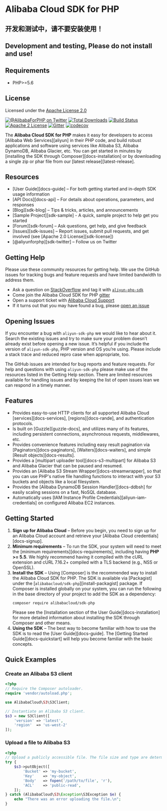 # Alibaba Cloud SDK for PHP

## 开发和测试中，请不要安装使用！
## Development and testing, Please do not install and use!

## Requirements

- PHP>=5.6

## License

Licensed under the [Apache License 2.0](https://www.apache.org/licenses/LICENSE-2.0.html)


[![@AlibabaForPHP on Twitter](http://img.shields.io/badge/twitter-%40AlibabaForPHP-blue.svg?style=flat)](https://twitter.com/AlibabaForPHP)
[![Total Downloads](https://img.shields.io/packagist/dt/alibabacloud/sdk-php.svg?style=flat)](https://packagist.org/packages/alibabacloud/sdk-php)
[![Build Status](https://img.shields.io/travis/alibabacloud/sdk-php.svg?style=flat)](https://travis-ci.org/alibabacloud/sdk-php)
[![Apache 2 License](https://img.shields.io/packagist/l/alibabacloud/sdk-php.svg?style=flat)](http://aliyun.com/apache-2-0/)
[![Gitter](https://badges.gitter.im/alibabacloud/sdk-php.svg)](https://gitter.im/alibabacloud/sdk-php?utm_source=badge&utm_medium=badge&utm_campaign=pr-badge)
[![codecov](https://codecov.io/gh/alibabacloud/sdk-php/branch/master/graph/badge.svg)](https://codecov.io/gh/alibabacloud/sdk-php)

The **Alibaba Cloud SDK for PHP** makes it easy for developers to access [Alibaba Web
Services][aliyun] in their PHP code, and build robust applications and software
using services like Alibaba S3, Alibaba DynamoDB, Alibaba Glacier, etc. You can
get started in minutes by [installing the SDK through Composer][docs-installation]
or by downloading a single zip or phar file from our [latest release][latest-release].

## Resources

* [User Guide][docs-guide] – For both getting started and in-depth SDK usage information
* [API Docs][docs-api] – For details about operations, parameters, and responses
* [Blog][sdk-blog] – Tips & tricks, articles, and announcements
* [Sample Project][sdk-sample] - A quick, sample project to help get you started
* [Forum][sdk-forum] – Ask questions, get help, and give feedback
* [Issues][sdk-issues] – Report issues, submit pull requests, and get involved
  (see [Apache 2.0 License][sdk-license])
* [@aliyunforphp][sdk-twitter] – Follow us on Twitter

## Getting Help

Please use these community resources for getting help. We use the GitHub issues for tracking bugs and feature requests and have limited bandwidth to address them.

* Ask a question on [StackOverflow](https://stackoverflow.com/) and tag it with [`aliyun-php-sdk`](http://stackoverflow.com/questions/tagged/aliyun-php-sdk)
* Come join the Alibaba Cloud SDK for PHP [gitter](https://gitter.im/alibabacloud/sdk-php)
* Open a support ticket with [Alibaba Cloud Support](https://console.aliyun.com/support/home/)
* If it turns out that you may have found a bug, please [open an issue](https://github.com/alibabacloud/sdk-php/issues/new)

## Opening Issues

If you encounter a bug with `aliyun-sdk-php` we would like to hear about it. Search the existing issues and try to make sure your problem doesn’t already exist before opening a new issue. It’s helpful if you include the version of `aliyun-sdk-php`, PHP version and OS you’re using. Please include a stack trace and reduced repro case when appropriate, too.

The GitHub issues are intended for bug reports and feature requests. For help and questions with using `aliyun-sdk-php` please make use of the resources listed in the Getting Help section. There are limited resources available for handling issues and by keeping the list of open issues lean we can respond in a timely manner.

## Features

* Provides easy-to-use HTTP clients for all supported Alibaba Cloud
  [services][docs-services], [regions][docs-rande], and authentication
  protocols.
* Is built on [Guzzle][guzzle-docs], and utilizes many of its features,
  including persistent connections, asynchronous requests, middlewares, etc.
* Provides convenience features including easy result pagination via
  [Paginators][docs-paginators], [Waiters][docs-waiters], and simple
  [Result objects][docs-results].
* Provides a [multipart uploader tool][docs-s3-multipart] for Alibaba S3 and
  Alibaba Glacier that can be paused and resumed.
* Provides an [Alibaba S3 Stream Wrapper][docs-streamwrapper], so that you can
  use PHP's native file handling functions to interact with your S3 buckets and
  objects like a local filesystem.
* Provides the [Alibaba DynamoDB Session Handler][docs-ddbsh] for easily scaling
  sessions on a fast, NoSQL database.
* Automatically uses [IAM Instance Profile Credentials][aliyun-iam-credentials] on
  configured Alibaba EC2 instances.

## Getting Started

1. **Sign up for Alibaba Cloud** – Before you begin, you need to
   sign up for an Alibaba Cloud account and retrieve your [Alibaba Cloud credentials][docs-signup].
1. **Minimum requirements** – To run the SDK, your system will need to meet the
   [minimum requirements][docs-requirements], including having **PHP >= 5.5**.
   We highly recommend having it compiled with the cURL extension and cURL
   7.16.2+ compiled with a TLS backend (e.g., NSS or OpenSSL).
1. **Install the SDK** – Using [Composer] is the recommended way to install the
   Alibaba Cloud SDK for PHP. The SDK is available via [Packagist] under the
   [`alibabacloud/sdk-php`][install-packagist] package. If Composer is installed globally on your system, you can run the following in the base directory of your project to add the SDK as a dependency:
   ```
   composer require alibabacloud/sdk-php
   ```
   Please see the
   [Installation section of the User Guide][docs-installation] for more
   detailed information about installing the SDK through Composer and other
   means.
1. **Using the SDK** – The best way to become familiar with how to use the SDK
   is to read the [User Guide][docs-guide]. The
   [Getting Started Guide][docs-quickstart] will help you become familiar with
   the basic concepts.

## Quick Examples

### Create an Alibaba S3 client

```php
<?php
// Require the Composer autoloader.
require 'vendor/autoload.php';

use AlibabaCloud\S3\S3Client;

// Instantiate an Alibaba S3 client.
$s3 = new S3Client([
    'version' => 'latest',
    'region'  => 'us-west-2'
]);
```

### Upload a file to Alibaba S3

```php
<?php
// Upload a publicly accessible file. The file size and type are determined by the SDK.
try {
    $s3->putObject([
        'Bucket' => 'my-bucket',
        'Key'    => 'my-object',
        'Body'   => fopen('/path/to/file', 'r'),
        'ACL'    => 'public-read',
    ]);
} catch (AlibabaCloud\S3\Exception\S3Exception $e) {
    echo "There was an error uploading the file.\n";
}
```
